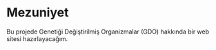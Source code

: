 # Mezuniyet
Bu projede Genetiği Değiştirilmiş Organizmalar (GDO) hakkında bir web sitesi hazırlayacağım.
